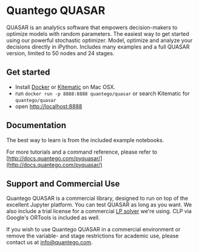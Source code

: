 # Quantego QUASAR

QUASAR is an analytics software that empowers decision-makers to optimize models with random parameters. The easiest way to get started using our powerful stochastic optimizer. Model, optimize and analyze your decisions directly in iPython. Includes many examples and a full QUASAR version, limited to 50 nodes and 24 stages.

## Get started

- Install [Docker](https://docs.docker.com/installation/#installation) or [Kitematic](http://www.kitematic.com) on Mac OSX.
- run `docker run -p 8888:8888 quantego/quasar` or search Kitematic for `quantego/quasar`
- open [http://localhost:8888](http://localhost:8888)

## Documentation

The best way to learn is from the included example notebooks.

For more tutorials and a command reference, please refer to [http://docs.quantego.com/pyquasar/](http://docs.quantego.com/pyquasar/)

## Support and Commercial Use

Quantego QUASAR is a commercial library, designed to run on top of the excellent Jupyter platform. You can test QUASAR as long as you want. We also include a trial license for a commercial [LP solver](http://www.sulumoptimization.com) we're using. CLP via Google's ORTools is included as well.

If you wish to use Quantego QUASAR in a commercial environment or remove the variable- and stage restrictions for academic use, please contact us at [info@quantego.com](mailto:info@quantego).
